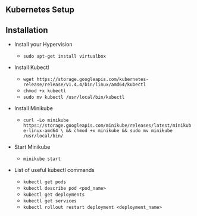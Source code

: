 ## Kubernetes Setup

## Installation

* Install your Hypervision
  * `sudo apt-get install virtualbox`

* Install Kubectl
  * `wget https://storage.googleapis.com/kubernetes-release/release/v1.4.4/bin/linux/amd64/kubectl`
  * `chmod +x kubectl`
  * `sudo mv kubectl /usr/local/bin/kubectl`

* Install Minikube
  * `curl -Lo minikube https://storage.googleapis.com/minikube/releases/latest/minikube-linux-amd64 \
  && chmod +x minikube && sudo mv minikube /usr/local/bin/`

* Start Minikube
  * `minikube start`

* List of useful kubectl commands
  * `kubectl get pods`
  * `kubectl describe pod <pod_name>`
  * `kubectl get deployments`
  * `kubectl get services`
  * `kubectl rollout restart deployment <deployment_name>`
